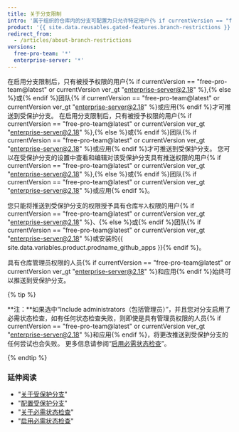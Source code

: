 ```yaml
---
title: 关于分支限制
intro: '属于组织的仓库内的分支可配置为只允许特定用户{% if currentVersion == "free-pro-team@latest" or currentVersion ver_gt "enterprise-server@2.18" %},{% else %}或{% endif %}团队{% if currentVersion == "free-pro-team@latest" or currentVersion ver_gt "enterprise-server@2.18" %}或应用{% endif %}推送到该分支。'
product: '{{ site.data.reusables.gated-features.branch-restrictions }}'
redirect_from:
  - /articles/about-branch-restrictions
versions:
  free-pro-team: '*'
  enterprise-server: '*'
---
```


在启用分支限制后，只有被授予权限的用户{% if currentVersion == "free-pro-team@latest" or currentVersion ver_gt "enterprise-server@2.18" %},{% else %}或{% endif %}团队{% if currentVersion == "free-pro-team@latest" or currentVersion ver_gt "enterprise-server@2.18" %}或应用{% endif %}才可推送到受保护分支。 在启用分支限制后，只有被授予权限的用户{% if currentVersion == "free-pro-team@latest" or currentVersion ver_gt "enterprise-server@2.18" %},{% else %}或{% endif %}团队{% if currentVersion == "free-pro-team@latest" or currentVersion ver_gt "enterprise-server@2.18" %}或应用{% endif %}才可推送到受保护分支。 您可以在受保护分支的设置中查看和编辑对该受保护分支具有推送权限的用户{% if currentVersion == "free-pro-team@latest" or currentVersion ver_gt "enterprise-server@2.18" %},{% else %}或{% endif %}团队{% if currentVersion == "free-pro-team@latest" or currentVersion ver_gt "enterprise-server@2.18" %}或应用{% endif %}。

您只能将推送到受保护分支的权限授予具有仓库`写入`权限的用户{% if currentVersion == "free-pro-team@latest" or currentVersion ver_gt "enterprise-server@2.18" %}、{% else %}或{% endif %}团队{% if currentVersion == "free-pro-team@latest" or currentVersion ver_gt "enterprise-server@2.18" %}或安装的{{ site.data.variables.product.prodname_github_apps }}{% endif %}。

具有仓库管理员权限的人员{% if currentVersion == "free-pro-team@latest" or currentVersion ver_gt "enterprise-server@2.18" %}和应用{% endif %}始终可以推送到受保护分支。

{% tip %}

**注：**如果选中“Include administrators（包括管理员）”，并且您对分支启用了必需状态检查，如有任何状态检查失败，则即使是具有管理员权限的人员{% if currentVersion == "free-pro-team@latest" or currentVersion ver_gt "enterprise-server@2.18" %}和应用{% endif %}，将更改推送到受保护分支的任何尝试也会失败。 更多信息请参阅“[启用必需状态检查](/articles/enabling-required-status-checks)”。

{% endtip %}

### 延伸阅读

- "[关于受保护分支](/articles/about-protected-branches)"
- "[配置受保护分支](/articles/configuring-protected-branches)"
- "[关于必需状态检查](/articles/about-required-status-checks)"
- "[启用必需状态检查](/articles/enabling-required-status-checks)"

